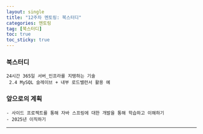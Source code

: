 ```yaml
---
layout: single
title: "12주차 멘토링: 북스터디"
categories: 멘토링
tag: [북스터디]
toc: true
toc_sticky: true 
---
```


### 북스터디
```
24시간 365일 서버_인프라를 지탱하는 기술
 2.4 MySQL 슬레이브 + 내부 로드밸런서 활용 예

```

### 앞으로의 계획
```
- 사이드 프로젝트를 통해 자바 스프링에 대한 개발을 통해 학습하고 이해하기
- 2025년 이직하기
```
---

